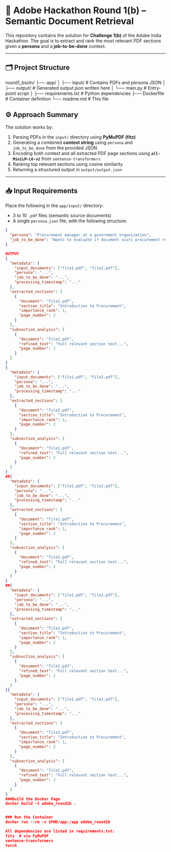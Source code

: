 # 📄 Adobe Hackathon Round 1(b) – Semantic Document Retrieval

This repository contains the solution for **Challenge 1(b)** of the Adobe India Hackathon. The goal is to extract and rank the most relevant PDF sections given a **persona** and a **job-to-be-done** context.

---

## 🗂️ Project Structure
round1_bsoln/
├── app/
│   ├── input/                  # Contains PDFs and persona JSON
│   ├── output/                 # Generated output.json written here
│   └── main.py                 # Entry-point script
│
├── requirements.txt            # Python dependencies
├── Dockerfile                  # Container definition
└── readme.md                   # This file

## ⚙️ Approach Summary

The solution works by:

1. Parsing PDFs in the `input/` directory using **PyMuPDF (fitz)**
2. Generating a combined **context string** using `persona` and `job_to_be_done` from the provided JSON
3. Encoding both context and all extracted PDF page sections using **`all-MiniLM-L6-v2`** from `sentence-transformers`
4. Ranking top relevant sections using cosine similarity
5. Returning a structured output in `output/output.json`

---

## 📥 Input Requirements

Place the following in the `app/input/` directory:

- 3 to 10 `.pdf` files (semantic source documents)
- A single `persona.json` file, with the following structure:

```json
{
  "persona": "Procurement manager at a government organization",
  "job_to_be_done": "Wants to evaluate if document suits procurement regulation guidelines"
}

OUTPUT
{
  "metadata": {
    "input_documents": ["file1.pdf", "file2.pdf"],
    "persona": "...",
    "job_to_be_done": "...",
    "processing_timestamp": "..."
  },
  "extracted_sections": [
    {
      "document": "file1.pdf",
      "section_title": "Introduction to Procurement",
      "importance_rank": 1,
      "page_number": 2
    }
  ],
  "subsection_analysis": [
    {
      "document": "file1.pdf",
      "refined_text": "Full relevant section text...",
      "page_number": 2
    }
  ]
}
{
  "metadata": {
    "input_documents": ["file1.pdf", "file2.pdf"],
    "persona": "...",
    "job_to_be_done": "...",
    "processing_timestamp": "..."
  },
  "extracted_sections": [
    {
      "document": "file1.pdf",
      "section_title": "Introduction to Procurement",
      "importance_rank": 1,
      "page_number": 2
    }
  ],
  "subsection_analysis": [
    {
      "document": "file1.pdf",
      "refined_text": "Full relevant section text...",
      "page_number": 2
    }
  ]
}
##{
  "metadata": {
    "input_documents": ["file1.pdf", "file2.pdf"],
    "persona": "...",
    "job_to_be_done": "...",
    "processing_timestamp": "..."
  },
  "extracted_sections": [
    {
      "document": "file1.pdf",
      "section_title": "Introduction to Procurement",
      "importance_rank": 1,
      "page_number": 2
    }
  ],
  "subsection_analysis": [
    {
      "document": "file1.pdf",
      "refined_text": "Full relevant section text...",
      "page_number": 2
    }
  ]
}
##{
  "metadata": {
    "input_documents": ["file1.pdf", "file2.pdf"],
    "persona": "...",
    "job_to_be_done": "...",
    "processing_timestamp": "..."
  },
  "extracted_sections": [
    {
      "document": "file1.pdf",
      "section_title": "Introduction to Procurement",
      "importance_rank": 1,
      "page_number": 2
    }
  ],
  "subsection_analysis": [
    {
      "document": "file1.pdf",
      "refined_text": "Full relevant section text...",
      "page_number": 2
    }
  ]
}{
  "metadata": {
    "input_documents": ["file1.pdf", "file2.pdf"],
    "persona": "...",
    "job_to_be_done": "...",
    "processing_timestamp": "..."
  },
  "extracted_sections": [
    {
      "document": "file1.pdf",
      "section_title": "Introduction to Procurement",
      "importance_rank": 1,
      "page_number": 2
    }
  ],
  "subsection_analysis": [
    {
      "document": "file1.pdf",
      "refined_text": "Full relevant section text...",
      "page_number": 2
    }
  ]
}
###Build the Docker Page
docker build -t adobe_round1b .


### Run the Container
docker run --rm -v $PWD/app:/app adobe_round1b

All dependencies are listed in requirements.txt:
fitz  # via PyMuPDF
sentence-transformers
torch



